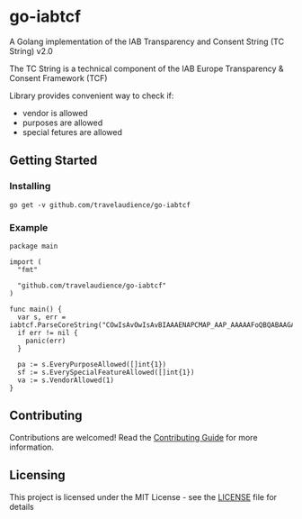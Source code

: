 # go-iabtcf
A Golang implementation of the IAB Transparency and Consent String (TC String) v2.0

The TC String is a technical component of the IAB Europe Transparency & Consent Framework (TCF)

Library provides convenient way to check if:
- vendor is allowed
- purposes are allowed
- special fetures are allowed

## Getting Started

### Installing

    go get -v github.com/travelaudience/go-iabtcf
    
### Example

    package main
    
    import (
      "fmt"
    
      "github.com/travelaudience/go-iabtcf"
    )
    
    func main() {
      var s, err = iabtcf.ParseCoreString("COwIsAvOwIsAvBIAAAENAPCMAP_AAP_AAAAAFoQBQABAAGAAQAAwACQAAAAA.IFoEUQQgAIQwgIwQABAEAAAAOIAACAIAAAAQAIAgEAACEAAAAAgAQBAAAAAAAGBAAgAAAAAAAFAAECAAAgAAQARAEQAAAAAJAAIAAgAAAYQEAAAQmAgBC3ZAYzUw")
      if err != nil {
        panic(err)
      }
      
      pa := s.EveryPurposeAllowed([]int{1})
      sf := s.EverySpecialFeatureAllowed([]int{1})
      va := s.VendorAllowed(1)
    }
    
## Contributing

Contributions are welcomed! Read the [Contributing Guide](.github/CONTRIBUTING.md) for more information.

## Licensing

This project is licensed under the MIT License - see the [LICENSE](LICENSE) file for details